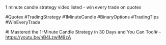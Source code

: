 1 minute candle strategy video listed - win every trade on quotex

#Quotex #TradingStrategy #1MinuteCandle #BinaryOptions #TradingTips #WinEveryTrade

#I Mastered the 1-Minute Candle Strategy in 30 Days and You Can Too!# - https://youtu.be/nB4LzwlM9zA



